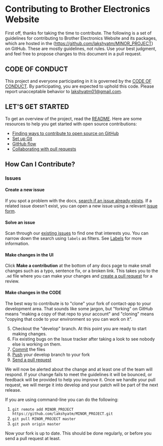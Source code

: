 # Contributing to Brother Electronics Website
First off, thanks for taking the time to contribute. 
The following is a set of guidelines for contributing to Brother Electronics Website and its packages, which are hosted in the (https://github.com/lakshyatm/MINOR_PROJECT) on GitHub. 
These are mostly guidelines, not rules. Use your best judgment, and feel free to propose changes to this document in a pull request.

## CODE OF CONDUCT
This project and everyone participating in it is governed by the [CODE OF CONDUCT](CODE_OF_CONDUCT.md). By participating, you are expected to uphold this code. 
Please report unacceptable behavior to [lakshyatm01@gmail.com](lakshyatm01@gmail.com).

## LET'S GET STARTED

To get an overview of the project, read the [README](README.md). Here are some resources to help you get started with open source contributions:

- [Finding ways to contribute to open source on GitHub](https://docs.github.com/en/get-started/exploring-projects-on-github/finding-ways-to-contribute-to-open-source-on-github)
- [Set up Git](https://docs.github.com/en/get-started/quickstart/set-up-git)
- [GitHub flow](https://docs.github.com/en/get-started/quickstart/github-flow)
- [Collaborating with pull requests](https://docs.github.com/en/github/collaborating-with-pull-requests)


## How Can I Contribute?

### Issues

#### Create a new issue

If you spot a problem with the docs, [search if an issue already exists](https://docs.github.com/en/github/searching-for-information-on-github/searching-on-github/searching-issues-and-pull-requests#search-by-the-title-body-or-comments). If a related issue doesn't exist, you can open a new issue using a relevant [issue form](https://github.com/github/docs/issues/new/choose). 

#### Solve an issue

Scan through our [existing issues](https://github.com/github/docs/issues) to find one that interests you. You can narrow down the search using `labels` as filters. See [Labels](/contributing/how-to-use-labels.md) for more information.

#### Make changes in the UI

Click **Make a contribution** at the bottom of any docs page to make small changes such as a typo, sentence fix, or a broken link. 
This takes you to the `.md` file where you can make your changes and [create a pull request](#pull-request) for a review. 


#### Make changes in the CODE

The best way to contribute is to "clone" your fork of contact-app to your development area. That sounds like some jargon, but "forking" on GitHub means 
"making a copy of that repo to your account" and "cloning" means "copying that code to your environment so you can work on it".


5. Checkout the "develop" branch. At this point you are ready to start making changes.
6. Fix existing bugs on the Issue tracker after taking a look to see nobody else is working on them.
7. [Commit](https://help.github.com/en/articles/adding-a-file-to-a-repository-using-the-command-line) the files
8. [Push](https://help.github.com/en/articles/pushing-to-a-remote) your develop branch to your fork
9. [Send a pull request](https://help.github.com/en/articles/creating-a-pull-request)

We will now be alerted about the change and at least one of the team will respond. If your change fails to meet the guidelines it will be bounced, 
  or feedback will be provided to help you improve it.
Once we handle your pull request, we will merge it into develop and your patch will be part of the next release.


If you are using command-line you can do the following:

1. `git remote add MINOR_PROJECT https://github.com/lakshyatm/MINOR_PROJECT.git`
2. `git pull MINOR_PROJECT master`
3. `git push origin master`

Now your fork is up to date. This should be done regularly, or before you send a pull request at least.



